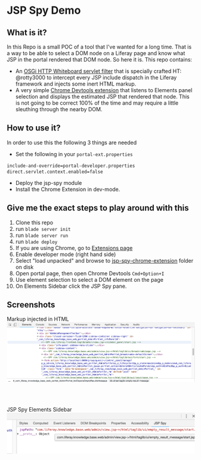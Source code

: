 # JSP Spy Demo

## What is it?

In this Repo is a small POC of a tool that I've wanted for a long time.  That is a way to be able to
select a DOM node on a Liferay page and know what JSP in the portal rendered that DOM node.  So here it is. 
This repo contains:

- An [OSGi HTTP Whiteboard servlet filter](modules/jsp-spy/src/main/java/com/liferay/jsp/spy/JspSpyServletFilter.java) that is specially crafted HT: @rotty3000 to intercept every JSP include dispatch in the Liferay framework and injects some inert HTML markup.
- A very simple [Chrome Devtools extension](modules/jsp-spy-chrome-extension) that listens to Elements panel selection and displays the estimated JSP that rendered that node. This is not going to be correct 100% of the time and may require a little sleuthing through the nearby DOM.

## How to use it?

In order to use this the following 3 things are needed

- Set the following in your `portal-ext.properties` 
```
include-and-override=portal-developer.properties
direct.servlet.context.enabled=false
```
- Deploy the jsp-spy module
- Install the Chrome Extension in dev-mode.

## Give me the exact steps to play around with this

1. Clone this repo
2. run `blade server init`
3. run `blade server run`
4. run `blade deploy`
5. If you are using Chrome, go to [Extensions page](chrome://extensions)
6. Enable developer mode (right hand side)
7. Select "load unpacked" and browse to [jsp-spy-chrome-extension](modules/jsp-spy-chrome-extension) folder on disk
8. Open portal page, then open Chrome Devtools `Cmd+Option+I` 
9. Use element selection to select a DOM element on the page
10. On Elements Sidebar click the JSP Spy pane.

## Screenshots

Markup injected in HTML 
<img src="jsp-spy-markup.png" width="920" /> 

<br/><br/>

JSP Spy Elements Sidebar
<img src="jsp-spy-sidebar.png" width="920" /> 
